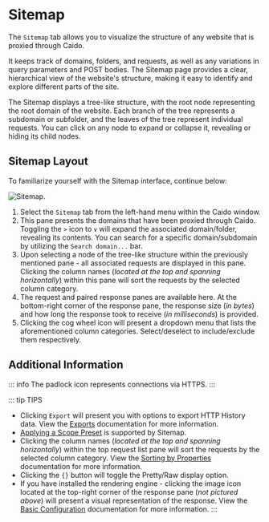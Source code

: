 # Sitemap

The `Sitemap` tab allows you to visualize the structure of any website that is proxied through Caido.

It keeps track of domains, folders, and requests, as well as any variations in query parameters and POST bodies. The Sitemap page provides a clear, hierarchical view of the website's structure, making it easy to identify and explore different parts of the site.

The Sitemap displays a tree-like structure, with the root node representing the root domain of the website. Each branch of the tree represents a subdomain or subfolder, and the leaves of the tree represent individual requests. You can click on any node to expand or collapse it, revealing or hiding its child nodes.

## Sitemap Layout

To familiarize yourself with the Sitemap interface, continue below:

<img alt="Sitemap." src="/_images/sitemap_marked_layout.png" center/>

1. Select the `Sitemap` tab from the left-hand menu within the Caido window.
2. This pane presents the domains that have been proxied through Caido. Toggling the `>` icon to `∨` will expand the associated domain/folder, revealing its contents. You can search for a specific domain/subdomain by utilizing the `Search domain...` bar.
3. Upon selecting a node of the tree-like structure within the previously mentioned pane - all associated requests are displayed in this pane. Clicking the column names (_located at the top and spanning horizontally_) within this pane will sort the requests by the selected column category.
4. The request and paired response panes are available here. At the bottom-right corner of the response pane, the response size (_in bytes_) and how long the response took to receive (_in milliseconds_) is provided.
5. Clicking the cog wheel icon will present a dropdown menu that lists the aforementioned column categories. Select/deselect to include/exclude them respectively.

## Additional Information

::: info
The padlock icon represents connections via HTTPS.
:::

::: tip TIPS

- Clicking `Export` will present you with options to export HTTP History data. View the [Exports](/guides/exports.md) documentation for more information.
- [Applying a Scope Preset](/guides/search.md) is supported by Sitemap.
- Clicking the column names (_located at the top and spanning horizontally_) within the top request list pane will sort the requests by the selected column category. View the [Sorting by Properties](/guides/search.md) documentation for more information.
- Clicking the `{}` button will toggle the Pretty/Raw display option.
- If you have installed the rendering engine - clicking the image icon located at the top-right corner of the response pane (_not pictured above_) will present a visual representation of the response. View the [Basic Configuration](/quickstart/beginner_guide/setup/config.md) documentation for more information.
:::
